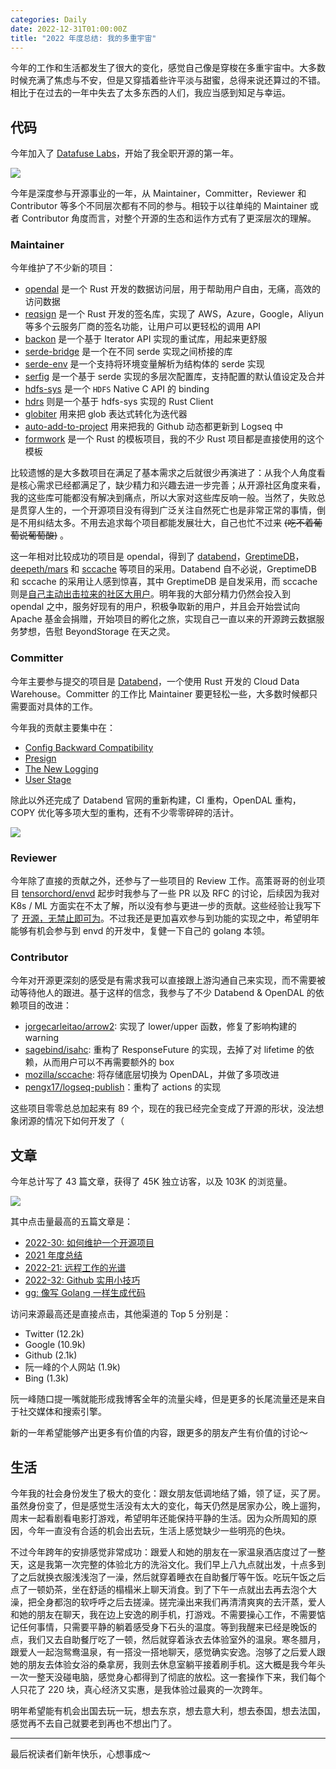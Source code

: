 ```yaml
---
categories: Daily
date: 2022-12-31T01:00:00Z
title: "2022 年度总结: 我的多重宇宙"
---
```


今年的工作和生活都发生了很大的变化，感觉自己像是穿梭在多重宇宙中。大多数时候充满了焦虑与不安，但是又穿插着些许平淡与甜蜜，总得来说还算过的不错。相比于在过去的一年中失去了太多东西的人们，我应当感到知足与幸运。

## 代码

今年加入了 [Datafuse Labs](https://github.com/datafuselabs)，开始了我全职开源的第一年。

![](wrapped.png)

今年是深度参与开源事业的一年，从 Maintainer，Committer，Reviewer 和 Contributor 等多个不同层次都有不同的参与。相较于以往单纯的 Maintainer 或者 Contributor 角度而言，对整个开源的生态和运作方式有了更深层次的理解。

### Maintainer

今年维护了不少新的项目：

- [opendal](https://github.com/datafuselabs/opendal) 是一个 Rust 开发的数据访问层，用于帮助用户自由，无痛，高效的访问数据
- [reqsign](https://github.com/Xuanwo/reqsign) 是一个 Rust 开发的签名库，实现了 AWS，Azure，Google，Aliyun 等多个云服务厂商的签名功能，让用户可以更轻松的调用 API
- [backon](https://github.com/Xuanwo/backon) 是一个基于 Iterator API 实现的重试库，用起来更舒服
- [serde-bridge](https://github.com/Xuanwo/serde-bridge) 是一个在不同 serde 实现之间桥接的库
- [serde-env](https://github.com/Xuanwo/serde-env) 是一个支持将环境变量解析为结构体的 serde 实现
- [serfig](https://github.com/Xuanwo/serfig) 是一个基于 serde 实现的多层次配置库，支持配置的默认值设定及合并
- [hdfs-sys](https://github.com/Xuanwo/hdfs-sys) 是一个 `HDFS` Native C API 的 binding
- [hdrs](https://github.com/Xuanwo/hdrs) 则是一个基于 hdfs-sys 实现的 Rust Client
- [globiter](https://github.com/Xuanwo/globiter) 用来把 glob 表达式转化为迭代器
- [auto-add-to-project](https://github.com/Xuanwo/auto-add-to-project) 用来把我的 Github 动态都更新到 Logseq 中
- [formwork](https://github.com/Xuanwo/formwork) 是一个 Rust 的模板项目，我的不少 Rust 项目都是直接使用的这个模板

比较遗憾的是大多数项目在满足了基本需求之后就很少再演进了：从我个人角度看是核心需求已经都满足了，缺少精力和兴趣去进一步完善；从开源社区角度来看，我的这些库可能都没有解决到痛点，所以大家对这些库反响一般。当然了，失败总是贯穿人生的，一个开源项目没有得到广泛关注自然死亡也是非常正常的事情，倒是不用纠结太多。不用去追求每个项目都能发展壮大，自己也忙不过来 ~~(吃不着葡萄说葡萄酸)~~ 。

这一年相对比较成功的项目是 opendal，得到了 [databend](https://github.com/datafuselabs/databend/)，[GreptimeDB](https://github.com/GreptimeTeam/greptimedb)，[deepeth/mars](https://github.com/deepeth/mars) 和 [sccache](https://github.com/mozilla/sccache/) 等项目的采用。Databend 自不必说，GreptimeDB 和 sccache 的采用让人感到惊喜，其中 GreptimeDB 是自发采用，而 sccache 则是[自己主动出击拉来的社区大用户](https://xuanwo.io/reports/2022-50/)。明年我的大部分精力仍然会投入到 opendal 之中，服务好现有的用户，积极争取新的用户，并且会开始尝试向 Apache 基金会捐赠，开始项目的孵化之旅，实现自己一直以来的开源跨云数据服务梦想，告慰 BeyondStorage 在天之灵。

### Committer

今年主要参与提交的项目是 [Databend](https://github.com/datafuselabs/databend/)，一个使用 Rust 开发的 Cloud Data Warehouse。Committer 的工作比 Maintainer 要更轻松一些，大多数时候都只需要面对具体的工作。

今年我的贡献主要集中在：

- [Config Backward Compatibility](https://databend.rs/doc/contributing/rfcs/config-backward-compatibility)
- [Presign](https://databend.rs/doc/contributing/rfcs/presign)
- [The New Logging](https://databend.rs/doc/contributing/rfcs/new-logging)
- [User Stage](https://databend.rs/doc/contributing/rfcs/user-stage)

除此以外还完成了 Databend 官网的重新构建，CI 重构，OpenDAL 重构，COPY 优化等多项大型的重构，还有不少零零碎碎的活计。

![](databend.png)

### Reviewer

今年除了直接的贡献之外，还参与了一些项目的 Review 工作。高策哥哥的创业项目 [tensorchord/envd](https://github.com/tensorchord/envd) 起步时我参与了一些 PR 以及 RFC 的讨论，后续因为我对 K8s / ML 方面实在不太了解，所以没有参与更进一步的贡献。这些经验让我写下了 [开源，无禁止即可为](https://xuanwo.io/reports/2022-24/)。不过我还是更加喜欢参与到功能的实现之中，希望明年能够有机会参与到 envd 的开发中，复健一下自己的 golang 本领。

### Contributor

今年对开源更深刻的感受是有需求我可以直接跟上游沟通自己来实现，而不需要被动等待他人的跟进。基于这样的信念，我参与了不少 Databend & OpenDAL 的依赖项目的改进：

- [jorgecarleitao/arrow2](https://github.com/jorgecarleitao/arrow2/commits?author=Xuanwo): 实现了 lower/upper 函数，修复了影响构建的 warning
- [sagebind/isahc](https://github.com/sagebind/isahc/commits?author=Xuanwo): 重构了 ResponseFuture 的实现，去掉了对 lifetime 的依赖，从而用户可以不再需要额外的 box
- [mozilla/sccache](https://github.com/mozilla/sccache/commits?author=Xuanwo): 将存储底层切换为 OpenDAL，并做了多项改进
- [pengx17/logseq-publish](https://github.com/pengx17/logseq-publish/commits?author=Xuanwo)：重构了 actions 的实现

这些项目零零总总加起来有 89 个，现在的我已经完全变成了开源的形状，没法想象闭源的情况下如何开发了（

## 文章

今年总计写了 43 篇文章，获得了 45K 独立访客，以及 103K 的浏览量。

![](blog.png)

其中点击量最高的五篇文章是：

- [2022-30: 如何维护一个开源项目](https://xuanwo.io/reports/2022-30/)
- [2021 年度总结](https://xuanwo.io/2021/11-2021-review/)
- [2022-21: 远程工作的光谱](https://xuanwo.io/reports/2022-21/)
- [2022-32: Github 实用小技巧](https://xuanwo.io/reports/2022-32/)
- [gg: 像写 Golang 一样生成代码](https://xuanwo.io/2021/09-gg/)

访问来源最高还是直接点击，其他渠道的 Top 5 分别是：

- Twitter (12.2k)
- Google (10.9k)
- Github (2.1k)
- 阮一峰的个人网站 (1.9k)
- Bing (1.3k)

阮一峰随口提一嘴就能形成我博客全年的流量尖峰，但是更多的长尾流量还是来自于社交媒体和搜索引擎。

新的一年希望能够产出更多有价值的内容，跟更多的朋友产生有价值的讨论～

## 生活

今年我的社会身份发生了极大的变化：跟女朋友低调地结了婚，领了证，买了房。虽然身份变了，但是感觉生活没有太大的变化，每天仍然是居家办公，晚上遛狗，周末一起看剧看电影打游戏，希望明年还能保持平静的生活。因为众所周知的原因，今年一直没有合适的机会出去玩，生活上感觉缺少一些明亮的色块。

不过今年跨年的安排感觉非常成功：跟爱人和她的朋友在一家温泉酒店度过了一整天，这是我第一次完整的体验北方的洗浴文化。我们早上八九点就出发，十点多到了之后就换衣服浅浅泡了一澡，然后就穿着睡衣在自助餐厅等午饭。吃玩午饭之后点了一顿奶茶，坐在舒适的榻榻米上聊天消食。到了下午一点就出去再去泡个大澡，把全身都泡的软呼呼之后去搓澡。搓完澡出来我们再清清爽爽的去汗蒸，爱人和她的朋友在聊天，我在边上安逸的刷手机，打游戏。不需要操心工作，不需要惦记任何事情，只需要平静的躺着感受身下石头的温度。等到我醒来已经是晚饭的点，我们又去自助餐厅吃了一顿，然后就穿着泳衣去体验室外的温泉。寒冬腊月，跟爱人一起泡鸳鸯温泉，有一搭没一搭地聊天，感觉确实安逸。泡够了之后爱人跟她的朋友去体验女浴的桑拿房，我则去休息室躺平接着刷手机。这大概是我今年头一次一整天没碰电脑，感觉身心都得到了彻底的放松。这一套操作下来，我们每个人只花了 220 块，真心经济又实惠，是我体验过最爽的一次跨年。

明年希望能有机会出国去玩一玩，想去东京，想去意大利，想去泰国，想去法国，感觉再不去自己就要老到再也不想出门了。

---

最后祝读者们新年快乐，心想事成～
